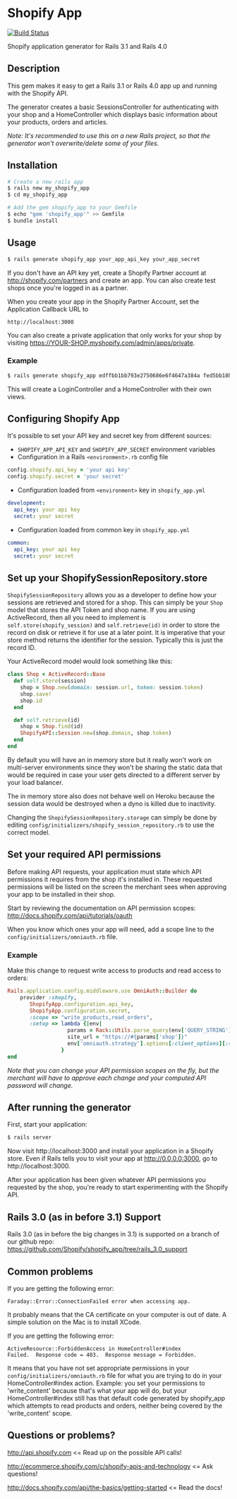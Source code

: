 # Shopify App

[![Build Status](https://travis-ci.org/Shopify/shopify_app.png)](https://travis-ci.org/Shopify/shopify_app)

Shopify application generator for Rails 3.1 and Rails 4.0

## Description

This gem makes it easy to get a Rails 3.1 or Rails 4.0 app up and running with the Shopify API.

The generator creates a basic SessionsController for authenticating with your shop and a HomeController which displays basic information about your products, orders and articles.

*Note: It's recommended to use this on a new Rails project, so that the generator won't overwrite/delete some of your files.*

## Installation

``` sh
# Create a new rails app
$ rails new my_shopify_app
$ cd my_shopify_app

# Add the gem shopify_app to your Gemfile
$ echo "gem 'shopify_app'" >> Gemfile
$ bundle install
```

## Usage

``` sh
$ rails generate shopify_app your_app_api_key your_app_secret
```

If you don't have an API key yet, create a Shopify Partner account at http://shopify.com/partners and create an app. You can also create test shops once you're logged in as a partner.

When you create your app in the Shopify Partner Account, set the Application Callback URL to

	http://localhost:3000

You can also create a private application that only works for your shop by visiting https://YOUR-SHOP.myshopify.com/admin/apps/private.

### Example

``` sh
$ rails generate shopify_app edffbb1bb793e2750686e6f4647a384a fed5bb18hde3e2750686e6f4647a781a
```

This will create a LoginController and a HomeController with their own views.

## Configuring Shopify App

It's possible to set your API key and secret key from different sources:

* `SHOPIFY_APP_API_KEY` and `SHOPIFY_APP_SECRET` environment variables
* Configuration in a Rails `<environment>.rb` config file

``` ruby
config.shopify.api_key = 'your api key'
config.shopify.secret = 'your secret'
```

* Configuration loaded from `<environment>` key in `shopify_app.yml`

``` yaml
development:
  api_key: your api key
  secret: your secret
```

* Configuration loaded from common key in `shopify_app.yml`

``` yaml
common:
  api_key: your api key
  secret: your secret
```

## Set up your ShopifySessionRepository.store

`ShopifySessionRepository` allows you as a developer to define how your sessions are retrieved and
stored for a shop. This can simply be your `Shop` model that stores the API Token and shop name. If
you are using ActiveRecord, then all you need to implement is `self.store(shopify_session)` and
`self.retrieve(id)` in order to store the record on disk or retrieve it for use at a later point.
It is imperative that your store method returns the identifier for the session. Typically this is
just the record ID.

Your ActiveRecord model would look something like this:

```ruby
class Shop < ActiveRecord::Base
  def self.store(session)
    shop = Shop.new(domain: session.url, token: session.token)
    shop.save!
    shop.id
  end

  def self.retrieve(id)
    shop = Shop.find(id)
    ShopifyAPI::Session.new(shop.domain, shop.token)
  end
end
```

By default you will have an in memory store but it really won't work on multi-server environments since
they won't be sharing the static data that would be required in case your user gets directed to a
different server by your load balancer.

The in memory store also does not behave well on Heroku because the session data would be destroyed
when a dyno is killed due to inactivity.

Changing the `ShopifySessionRepository.storage` can simply be done by editing
`config/initializers/shopify_session_repository.rb` to use the correct model.

## Set your required API permissions

Before making API requests, your application must state which API permissions it requires from the shop it's installed in. These requested permissions will be listed on the screen the merchant sees when approving your app to be installed in their shop.

Start by reviewing the documentation on API permission scopes: http://docs.shopify.com/api/tutorials/oauth

When you know which ones your app will need, add a scope line to the `config/initializers/omniauth.rb` file.

### Example

Make this change to request write access to products and read access to orders:

``` ruby
Rails.application.config.middleware.use OmniAuth::Builder do
    provider :shopify, 
       ShopifyApp.configuration.api_key, 
       ShopifyApp.configuration.secret,
       :scope => "write_products,read_orders",
       :setup => lambda {|env| 
                   params = Rack::Utils.parse_query(env['QUERY_STRING'])
                   site_url = "https://#{params['shop']}"
                   env['omniauth.strategy'].options[:client_options][:site] = site_url
                 }
end
```

*Note that you can change your API permission scopes on the fly, but the merchant will have to approve each change and your computed API password will change.*

## After running the generator

First, start your application:

``` sh
$ rails server
```

Now visit http://localhost:3000 and install your application in a Shopify store. Even if Rails tells you to visit your app at http://0.0.0.0:3000, go to http://localhost:3000.

After your application has been given whatever API permissions you requested by the shop, you're ready to start experimenting with the Shopify API.

## Rails 3.0 (as in before 3.1) Support

Rails 3.0 (as in before the big changes in 3.1) is supported on a branch of our github repo: https://github.com/Shopify/shopify_app/tree/rails_3.0_support

## Common problems

If you are getting the following error:

```
Faraday::Error::ConnectionFailed error when accessing app.
```
    
It probably means that the CA certificate on your computer is out of date. A simple solution on the Mac is to install XCode.

If you are getting the following error:

```
ActiveResource::ForbiddenAccess in HomeController#index
Failed.  Response code = 403.  Response message = Forbidden.
```

It means that you have not set appropriate permissions in your `config/initializers/omniauth.rb` file for what you are trying to do in your HomeController#index action. Example: you set your permissions to 'write_content' because that's what your app will do, but your HomeController#index still has that default code generated by shopify_app which attempts to read products and orders, neither being covered by the 'write_content' scope.

## Questions or problems?

http://api.shopify.com <= Read up on the possible API calls!

http://ecommerce.shopify.com/c/shopify-apis-and-technology <= Ask questions!

http://docs.shopify.com/api/the-basics/getting-started <= Read the docs!

